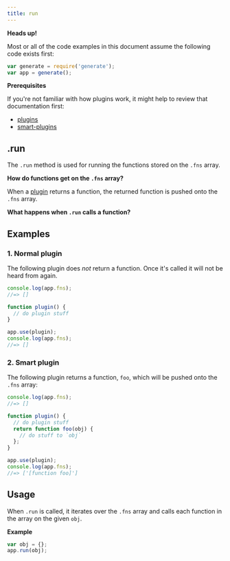 ```yaml
---
title: run
---
```


**Heads up!**

Most or all of the code examples in this document assume the following code exists first:

```js
var generate = require('generate');
var app = generate();
```

**Prerequisites**

If you're not familiar with how plugins work, it might help to review that documentation first:

- [plugins](api/plugins.md)
- [smart-plugins](docs/smart-plugins.md)

## .run

The `.run` method is used for running the functions stored on the `.fns` array.

**How do functions get on the `.fns` array?**

When a [plugin](docs/smart-plugins.md) returns a function, the returned function is pushed onto the `.fns` array.

**What happens when `.run` calls a function?**

## Examples

### 1. Normal plugin

The following plugin does _not_ return a function. Once it's called it will not be heard from again.

```js
console.log(app.fns);
//=> []

function plugin() {
  // do plugin stuff
}

app.use(plugin);
console.log(app.fns);
//=> []
```

### 2. Smart plugin

The following plugin returns a function, `foo`, which will be pushed onto the `.fns` array:

```js
console.log(app.fns);
//=> []

function plugin() {
  // do plugin stuff
  return function foo(obj) {
    // do stuff to `obj`
  };
}

app.use(plugin);
console.log(app.fns);
//=> ['[function foo]']
```


## Usage

When `.run` is called, it iterates over the `.fns` array and calls each function in the array on the given `obj`.

**Example**

```js
var obj = {};
app.run(obj);
```

